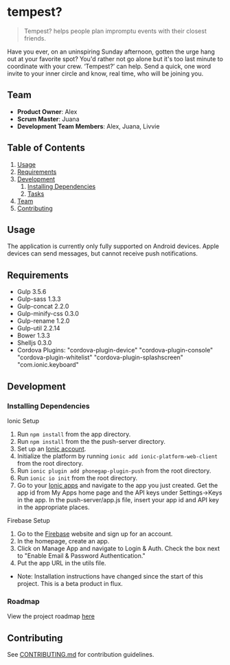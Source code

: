 # tempest?

>Tempest? helps people plan impromptu events with their closest friends.

Have you ever, on an uninspiring Sunday afternoon, gotten the urge hang out at your favorite spot? You'd rather not go alone but it's too last minute to coordinate with your crew. ‘Tempest?’ can help. Send a quick, one word invite to your inner circle and know, real time, who will be joining you. 

## Team

  - __Product Owner__: Alex
  - __Scrum Master__: Juana
  - __Development Team Members__: Alex, Juana, Livvie

## Table of Contents

1. [Usage](#Usage)
1. [Requirements](#requirements)
1. [Development](#development)
    1. [Installing Dependencies](#installing-dependencies)
    1. [Tasks](#tasks)
1. [Team](#team)
1. [Contributing](#contributing)

## Usage

The application is currently only fully supported on Android devices.  Apple devices can send messages, but cannot receive push notifications.

## Requirements

- Gulp 3.5.6
- Gulp-sass 1.3.3
- Gulp-concat 2.2.0
- Gulp-minify-css 0.3.0
- Gulp-rename 1.2.0
- Gulp-util 2.2.14
- Bower 1.3.3
- Shelljs 0.3.0
- Cordova Plugins:
    "cordova-plugin-device"
    "cordova-plugin-console"
    "cordova-plugin-whitelist"
    "cordova-plugin-splashscreen"
    "com.ionic.keyboard"


## Development

### Installing Dependencies

Ionic Setup

1. Run ```npm install``` from the app directory.
2. Run ```npm install``` from the the push-server directory.
3. Set up an [Ionic account](https://apps.ionic.io/signup).
4. Initialize the platform by running ```ionic add ionic-platform-web-client``` from the root directory.
5. Run ```ionic plugin add phonegap-plugin-push``` from the root directory.
6. Run ```ionic io init``` from the root directory.
7. Go to your [Ionic apps](https://apps.ionic.io) and navigate to the app you just created.  Get the app id from My Apps home page and the API keys under Settings->Keys in the app.  In the push-server/app.js file, insert your app id and API key in the appropriate places.

Firebase Setup

1. Go to the [Firebase](https://www.firebase.com) website and sign up for an account.
2. In the homepage, create an app.
3. Click on Manage App and navigate to Login & Auth.  Check the box next to "Enable Email & Password Authentication."
4. Put the app URL in the utils file.

* Note: Installation instructions have changed since the start of this project.  This is a beta product in flux.

### Roadmap

View the project roadmap [here](https://github.com/TRANSFIXED-PORTABELLA/TRANSFIXED-PORTABELLA/issues)


## Contributing

See [CONTRIBUTING.md](CONTRIBUTING.md) for contribution guidelines.